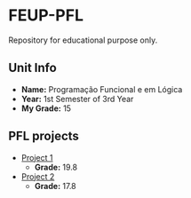# FEUP-PFL
Repository for educational purpose only.

## Unit Info
- <b>Name:</b> Programação Funcional e em Lógica
- <b>Year:</b> 1st Semester of 3rd Year
- <b>My Grade:</b> 15

## PFL projects
- [Project 1](project1/)
  - __Grade:__ 19.8
- [Project 2](project2/)
  - __Grade:__ 17.8
